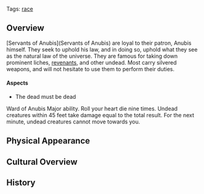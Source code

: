 Tags: [race](Races)

## Overview

[Servants of Anubis](Servants of Anubis) are loyal to their patron, Anubis himself. They seek to uphold his law, and in doing so, uphold what they see as the natural law of the universe. They are famous for taking down prominent liches, [revenants](Revenants), and other undead. Most carry silvered weapons, and will not hesitate to use them to perform their duties.

#### Aspects
- The dead must be dead

Ward of Anubis
Major ability.
Roll your heart die nine times. Undead creatures within 45 feet take damage equal to the total result. For the next minute, undead creatures cannot move towards you.

## Physical Appearance



## Cultural Overview



## History


